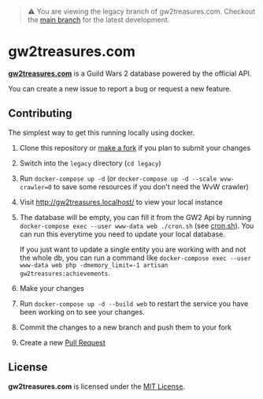 > ⚠️ You are viewing the legacy branch of gw2treasures.com. Checkout the [main branch](https://github.com/GW2Treasures/gw2treasures.com/tree/main) for the latest development.

# gw2treasures.com

**[gw2treasures.com](https://gw2treasures.com)** is a Guild Wars 2 database powered by the official API.

You can create a new issue to report a bug or request a new feature.

## Contributing

The simplest way to get this running locally using docker.

1. Clone this repository or [make a fork](https://docs.github.com/en/github/getting-started-with-github/quickstart/fork-a-repo) if you plan to submit your changes
2. Switch into the `legacy` directory (`cd legacy`)
2. Run `docker-compose up -d` (or `docker-compose up -d --scale wvw-crawler=0` to save some resources if you don't need the WvW crawler)
3. Visit http://gw2treasures.localhost/ to view your local instance
4. The database will be empty, you can fill it from the GW2 Api by running `docker-compose exec --user www-data web ./cron.sh` (see [cron.sh](web/docker/cron.sh)).
   You can run this everytime you need to update your local database.
   
   If you just want to update a single entity you are working with and not the whole db, you can run a command like `docker-compose exec --user www-data web php -dmemory_limit=-1 artisan gw2treasures:achievements`. 
5. Make your changes
6. Run `docker-compose up -d --build web` to restart the service you have been working on to see your changes.
7. Commit the changes to a new branch and push them to your fork
8. Create a new [Pull Request](https://docs.github.com/en/github/collaborating-with-pull-requests/proposing-changes-to-your-work-with-pull-requests/about-pull-requests)


## License
**gw2treasures.com** is licensed under the [MIT License](LICENSE).
